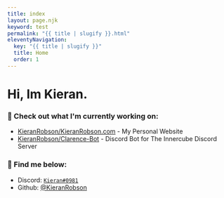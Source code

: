 ```yaml
---
title: index
layout: page.njk
keyword: test
permalink: "{{ title | slugify }}.html"
eleventyNavigation:
  key: "{{ title | slugify }}"
  title: Home
  order: 1
---
```


# Hi, Im Kieran.


### 👷 Check out what I'm currently working on:
- [KieranRobson/KieranRobson.com](https://github.com/KieranRobson/KieranRobson.com) - My Personal Website
- [KieranRobson/Clarence-Bot](https://github.com/KieranRobson/Clarence-Bot) - Discord Bot for The Innercube Discord Server


### 🔎 Find me below:
- Discord: [`Kieran#0981`](https://discord.com/users/360860744977350657)
- Github: [@KieranRobson](https://Github.com/Kieranrobson)